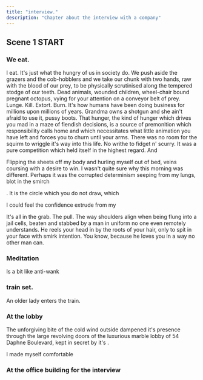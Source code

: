 ```yaml
---
title: "interview."
description: "Chapter about the interview with a company"
---
```


## Scene 1 START

### We eat.

I eat. It's just what the hungry of us in society do. We push aside the grazers and the cob-hobblers and we take our chunk with two hands, raw with the blood of our prey, to be physically scrutinised along the tempered stodge of our teeth. Dead animals, wounded children, wheel-chair bound pregnant octopus, vying for your attention on a conveyor belt of prey. Lunge. Kill. Extort. Burn. It's how humans have been doing business for millions upon millions of years. Grandma owns a shotgun and she ain't afraid to use it, pussy boots. That hunger, the kind of hunger which drives you mad in a maze of fiendish decisions, is a source of premonition which responsibility calls home and which necessitates what little animation you have left and forces you to churn until your arms. There was no room for the squirm to wriggle it's way into this life. No writhe to fidget n' scurry. It was a pure competition which held itself in the highest regard. And

Flipping the sheets off my body and hurling myself out of bed, veins coursing with a desire to win. I wasn't quite sure why this morning was different. Perhaps it was the corrupted determinism seeping from my lungs, blot in the smirch



. It is the circle which you do not draw, which

I could feel the confidence extrude from my



It's all in the grab. The pull. The way shoulders align when being flung into a jail cells, beaten and stabbed by a man in uniform no one even remotely understands. He reels your head in by the roots of your hair, only to spit in your face with smirk intention. You know, because he loves you in a way no other man can.

### Meditation

Is a bit like anti-wank



### train set.

An older lady enters the train.



### At the lobby

The unforgiving bite of the cold wind outside dampened it's presence through the large revolving doors of the luxurious marble lobby of 54 Daphne Boulevard, kept in secret by it's .




I made myself comfortable

### At the office building for the interview


<!-- What this chapter is about is a false sense of charisma. The character is just a psychopathic lunatic at this point and he just wants to kill, kill, kill (metaphorically) -->